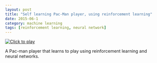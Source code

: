 ```yaml
---
layout: post
title: "Self learning Pac-Man player, using reinforcement learning"
date: 2015-06-1
category: machine learning
tags: [reinforcement learning, neural network]
---
```

<a href="https://www.youtube.com/watch?v=NV9xViSfoBA " target="_blank"><img src="{{ site.baseurl }}/public/posts_imgs/pacman.png" title="Click to play"></a>
<p class="proj-text-content">A Pac-man player that learns to play using reinforcement learning and neural networks.</p>
